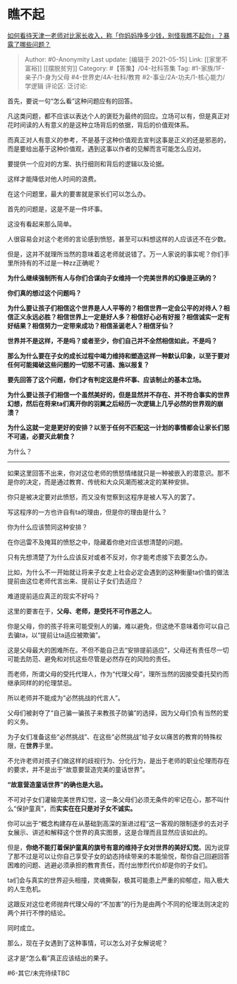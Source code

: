 # 瞧不起
[如何看待天津一老师对比家长收入，称「你妈妈挣多少钱，别怪我瞧不起你」？暴露了哪些问题？](https://www.zhihu.com/question/446474178/answer/1753855345)

> Author: #0-Anonymity
> Last update: [编辑于 2021-05-15]
> Link: [[家里不富裕]] [[摆脱贫穷]]
> Category: #【答集】/04-社科答集
> Tag: #1-家族/1F-亲子/1-身为父母 #4-世界史/4A-社科/教育 #2-事业/2A-功夫/1-核心能力/学逻辑
> 评论区:
> 泛讨论:

首先，要说一句“怎么看”这种问题应有的回答。

凡这类问题，都不应该以表达个人的褒贬为最终的回应。立场可以有，但是真正对花时间读的人有意义的是这种立场背后的依据，背后的价值观体系。

而真正对人有意义的参考，不是基于这种价值观去宣判这事是正义的还是邪恶的，而是要给出基于这种价值观，遇到这事以作者的见解而言可能怎么应对。

要提供一个应对的方案、执行细则和背后的逻辑以及论据。

这样才能降低对他人时间的浪费。

在这个问题里，最大的要害就是家长们可以怎么办。

首先的问题是，这是不是一件坏事。

这没有看起来那么简单。

人很容易会对这个老师的言论感到愤怒，甚至可以料想这样的人应该还不在少数。

但是，这并不就理所当然的意味着这老师就说错了。万一人家说的事实呢？你们手里所持有的不过是一种zz正确呢？

**为什么继续强制所有人与你们合谋向子女维持一个完美世界的幻像是正确的？**

**你们真的想过这个问题吗？**

**为什么要让孩子们相信这个世界是人人平等的？相信世界一定会公平的对待人？相信正义永远必胜？相信世界上一定是好人多？相信好心必有好报？相信诚实一定有好结果？相信努力一定带来成功？相信圣诞老人？相信牙仙？**

**世界并不是这样，不是吗？或者至少，你们自己并不全然相信如此，不是吗？**

**那么为什么要在子女的成长过程中竭力维持和塑造这样一种默认印象，以至于要对任何可能揭破这些问题的一切怒不可遏、施以报复？**

**要先回答了这个问题，你们才有判定这是件坏事、应该制止的基本立场。**

**为什么要让孩子们相信一个虽然美好的，但是显然并不存在、并不符合事实的世界幻想，然后在将来ta们离开你的羽翼之后经历一次逻辑上几乎必然的世界观的崩溃？**

**为什么这就一定是更好的安排？以至于任何不匹配这一计划的事情都会让家长们怒不可遏，必要灭此朝食？**

为什么？

----

如果这里回答不出来，你对这位老师的愤怒情绪就只是一种被嵌入的潜意识。那不是你的决定，而是通过教育、传统和大众风潮而被决定的某种安排。

你只是被决定要对此愤怒，而又没有觉察到这程序是被人写入的罢了。

写这程序的一方也许自有ta的理由，但是你的理由是什么？

你为什么应该赞同这种安排？

在你迅雷不及掩耳的愤怒之中，隐藏着你绝对应该想清楚的问题。

只有先想清楚了为什么应该反对或者不反对，你才能考虑接下去要怎么办。

比如，为什么不一开始就让将来子女走上社会必定会遇到的这种衡量ta价值的做法提前由这位老师代言出来、提前让子女们去适应？

难道提前适应真正的现实不好吗？

这里的要害在于，**父母、老师，是受托不可作恶之人**。

你是父母，你的孩子将来可能受别人的骗，难以避免，但这绝不意味着你可以自己去骗ta，以“提前让ta适应被欺骗”。

这是父母最大的困难所在。不但不能自己去“安排提前适应”，父母还有责任尽一切可能去防范、避免和对抗这些尽管是必然存在的风险的责任。

而老师，所谓父母的受托代理人，作为“代理父母”，理所当然的因接受委托契约而继承同样的的伦理禁忌。

所以老师并不能成为“必然挑战的代言人”。

父母们被剥夺了“自己骗一骗孩子来教孩子防骗”的选择，因为父母们负有当然的爱的义务。

为子女们准备这些“必然挑战”、在这些“必然挑战”给子女以痛苦的教育的特殊权限，在**世界**手里。

不允许老师对孩子们做这样的歧视行为、分化行为，是出于老师的职业伦理而存在的要求，并不是出于“故意要营造完美的童话世界”。

**“故意营造童话世界”的确也是大忌。**

不可对子女们灌输完美世界幻觉，这一条父母们必须无条件的牢记在心，那不叫什么“保护童真”，而**实实在在只是对子女不诚实。**

你可以出于“概念构建存在从基础到高深的渐进过程”这一客观的限制逐步的去对子女展示、讲述和解释这个世界的真实图景，这是合理而且显然应该如此的。

但是，**你绝不能打着保护童真的旗号有意的维持子女对世界的美好幻觉**。因为说穿了那不过是可以让你自己享受子女的幼态持续带来的本能愉悦，帮你自己回避回答困难的问题、逃避必须承担的教育责任，而付出惨烈代价却是你的子女们。

ta们会与真实的世界迎头相撞，灵魂撕裂，极其可能患上严重的抑郁症，陷入极大的人生危机。

这跟反对这位老师抛弃代理父母的“不加害”的行为是由两个不同的伦理法则决定的两个并行不悖的结论。

同时成立。

那么，现在子女遇到了这种事情，可以怎么对子女解说呢？

这才是“怎么看”真正应该结出的果子。

#6-其它/未完待续TBC
